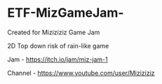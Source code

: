 # ETF-MizGameJam-

Created for Miziziziz Game Jam

2D Top down risk of rain-like game

Jam - https://itch.io/jam/miz-jam-1

Channel - https://www.youtube.com/user/Miziziziz
